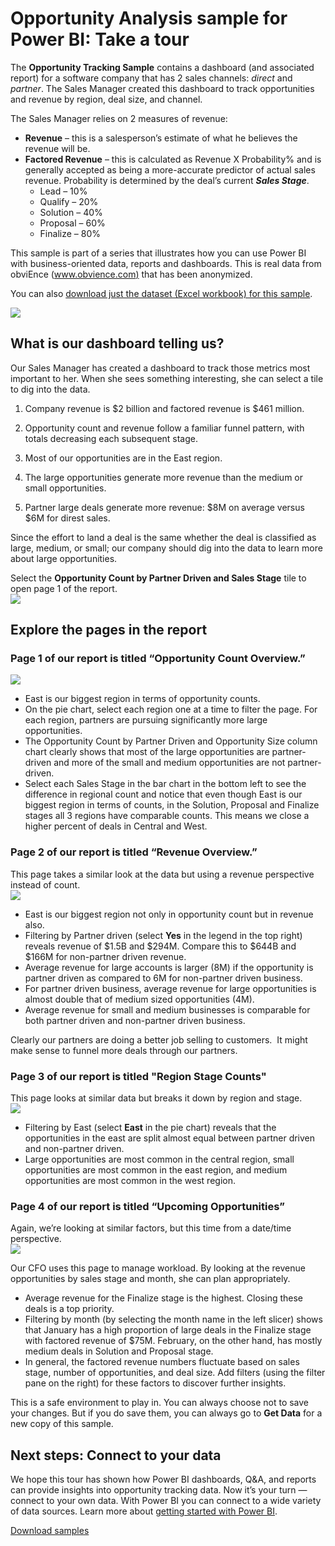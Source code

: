 ﻿<properties
   pageTitle="Opportunity Analysis sample for Power BI: Take a tour"
   description="Opportunity Analysis sample for Power BI: Take a tour"
   services="powerbi"
   documentationCenter=""
   authors="mihart"
   manager="erikre"
   backup=""
   editor=""
   tags=""
   qualityFocus="no"
   qualityDate=""/>

<tags
   ms.service="powerbi"
   ms.devlang="NA"
   ms.topic="article"
   ms.tgt_pltfrm="NA"
   ms.workload="powerbi"
   ms.date="10/29/2017"
   ms.author="mihart"/>

# Opportunity Analysis sample for Power BI: Take a tour  

The **Opportunity Tracking Sample** contains a dashboard (and associated report) for a software company that has 2 sales channels: *direct* and *partner*. The Sales Manager created this dashboard to track opportunities and revenue by region, deal size, and channel.

The Sales Manager relies on 2 measures of revenue:

-   **Revenue** – this is a salesperson’s estimate of what he believes the revenue will be.
-   **Factored Revenue** – this is calculated as Revenue X Probability% and is generally accepted as being a more-accurate predictor of actual sales revenue. Probability is determined by the deal’s current ***Sales Stage***.
    -   Lead – 10%  
    -   Qualify – 20%  
    -   Solution – 40%  
    -   Proposal – 60%  
    -   Finalize – 80%

This sample is part of a series that illustrates how you can use Power BI with business-oriented data, reports and dashboards. This is real data from obviEnce ([www.obvience.com)](http://www.obvience.com/) that has been anonymized.

You can also [download just the dataset (Excel workbook) for this sample](http://go.microsoft.com/fwlink/?LinkId=529782).  

![](media/powerbi-sample-opportunity-analysis-take-a-tour/opportunity1.png)

## What is our dashboard telling us?  
Our Sales Manager has created a dashboard to track those metrics most important to her. When she sees something interesting, she can select a tile to dig into the data.

1.  Company revenue is $2 billion and factored revenue is $461 million.

2.  Opportunity count and revenue follow a familiar funnel pattern, with totals decreasing each subsequent stage.

3.  Most of our opportunities are in the East region. 

4.  The large opportunities generate more revenue than the medium or small opportunities.

5.  Partner large deals generate more revenue: $8M on average versus $6M for direst sales. 

Since the effort to land a deal is the same whether the deal is classified as large, medium, or small; our company should dig into the data to learn more about large opportunities. 

Select the **Opportunity Count by Partner Driven and Sales Stage** tile to open page 1 of the report.  
![](media/powerbi-sample-opportunity-analysis-take-a-tour/opportunity2.png)

## Explore the pages in the report  
### Page 1 of our report is titled “Opportunity Count Overview.”    
![](media/powerbi-sample-opportunity-analysis-take-a-tour/opportunity3.png)

-   East is our biggest region in terms of opportunity counts.  
-   On the pie chart, select each region one at a time to filter the page. For each region, partners are pursuing significantly more large opportunities.   
-   The Opportunity Count by Partner Driven and Opportunity Size column chart clearly shows that most of the large opportunities are partner-driven and more of the small and medium opportunities are not partner-driven. 
-   Select each Sales Stage in the bar chart in the bottom left to see the difference in regional count and notice that even though East is our biggest region in terms of counts, in the Solution, Proposal and Finalize stages all 3 regions have comparable counts. This means we close a higher percent of deals in Central and West. 

### Page 2 of our report is titled “Revenue Overview.”  
This page takes a similar look at the data but using a revenue perspective instead of count.  
![](media/powerbi-sample-opportunity-analysis-take-a-tour/opportunity4.png)

-   East is our biggest region not only in opportunity count but in revenue also.  
-   Filtering by Partner driven (select **Yes** in the legend in the top right) reveals revenue of $1.5B and $294M. Compare this to $644B and $166M for non-partner driven revenue.  
-   Average revenue for large accounts is larger (8M) if the opportunity is partner driven as compared to 6M for non-partner driven business.  
-   For partner driven business, average revenue for large opportunities is almost double that of medium sized opportunities (4M).  
-   Average revenue for small and medium businesses is comparable for both partner driven and non-partner driven business.   

Clearly our partners are doing a better job selling to customers.  It might make sense to funnel more deals through our partners.

### Page 3 of our report is titled "Region Stage Counts"  
This page looks at similar data but breaks it down by region and stage.  
![](media/powerbi-sample-opportunity-analysis-take-a-tour/opportunity5.png)

-   Filtering by East (select **East** in the pie chart) reveals that the opportunities in the east are split almost equal between partner driven and non-partner driven. 
-   Large opportunities are most common in the central region, small opportunities are most common in the east region, and medium opportunities are most common in the west region. 

### Page 4 of our report is titled “Upcoming Opportunities”  
Again, we’re looking at similar factors, but this time from a date/time perspective.  
![](media/powerbi-sample-opportunity-analysis-take-a-tour/opportunity6.png)

Our CFO uses this page to manage workload. By looking at the revenue opportunities by sales stage and month, she can plan appropriately.

-   Average revenue for the Finalize stage is the highest. Closing these deals is a top priority.
-   Filtering by month (by selecting the month name in the left slicer) shows that January has a high proportion of large deals in the Finalize stage with factored revenue of $75M. February, on the other hand, has mostly medium deals in Solution and Proposal stage.
-   In general, the factored revenue numbers fluctuate based on sales stage, number of opportunities, and deal size. Add filters (using the filter pane on the right) for these factors to discover further insights.

This is a safe environment to play in. You can always choose not to save your changes. But if you do save them, you can always go to **Get Data** for a new copy of this sample.

## Next steps: Connect to your data  
We hope this tour has shown how Power BI dashboards, Q&A, and reports can provide insights into opportunity tracking data. Now it’s your turn — connect to your own data. With Power BI you can connect to a wide variety of data sources. Learn more about [getting started with Power BI](powerbi-service-get-started.md).

[Download samples](powerbi-sample-datasets.md)  
